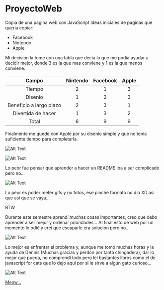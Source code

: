 # ProyectoWeb
Copia de una pagina web con JavaScript
Ideas iniciales de paginas que queria copiar:
* Facebook
* Nintendo
* Apple

Mi decision la tome con una tabla que decia lo que me podia ayudar a decidir mejor, donde 3 es la que mas conviene y 1 es la que menos conviene.

|Campo                  | Nintendo | Facebook | Apple |
|:---------------------:|:--------:|:--------:|:-----:|
|Tiempo                 |2         |1         |3      |
|Disenio                |1         |2         |3      |
|Beneficio a largo plazo|2         |3         |1      |
|Divertida de hacer     |1         |3         |2      |
|Total                  |6         |9         |9      |

Finalmente me quede con Apple por su disenio simple y que no tenia suficiente tiempo para completarla.

![Alt Text](https://media.giphy.com/media/xT0xeJpnrWC4XWblEk/giphy.gif)


![Alt Text][AppleLogo]

[AppleLogo]: https://github.com/GuilleLink/ProyectoWeb/AppleLogo.png "Apple"

Lo peor fue pensar que aprender a hacer un README iba a ser complicado pero no...

![Alt Text](https://media.giphy.com/media/SFcvg6hqQNksM/giphy.gif)

Lo peor es poder meter gifs y no fotos, ese pinche formato no dió XD asi que asi que se vaya...

BTW

Durante este semestre aprendí muchas cosas importantes, creo que debo aprender a ser mejor y ordenar prioridades... Al final esto de web por un momento lo odié y creí que escaparle era solución pero no... 

![Alt Text](https://media.giphy.com/media/d2W7eZX5z62ziqdi/giphy.gif)

Lo mejor es enfrentar el problema y, aunque me tomó muchas horas y la ayuda de Dennis (Muchas gracias y perdón por tanta chingadera), dar lo mejor que pueda, no comprendí todo pero leí bastantes libros como el de javascript for cats que lo dejo aquí por si le sirve a algún gato curioso...

![Alt Text](https://media.giphy.com/media/vFKqnCdLPNOKc/giphy.gif)

[Meow...](http://jsforcats.com/)